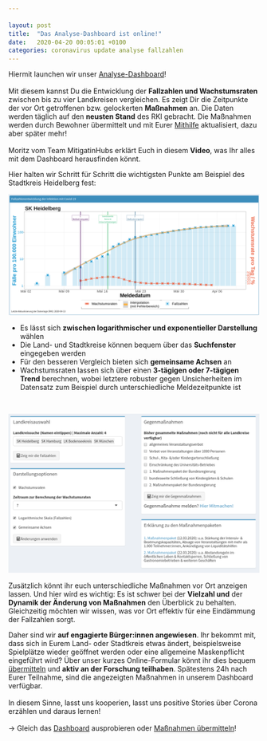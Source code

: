 ```yaml
---

layout: post
title:  "Das Analyse-Dashboard ist online!"
date:   2020-04-20 00:05:01 +0100
categories: coronavirus update analyse fallzahlen
---
```


Hiermit launchen wir unser [Analyse-Dashboard](http://mitigationhubs.shinyapps.io/mitigationhubs-shiny)!
<br><br>
Mit diesem kannst Du die Entwicklung der **Fallzahlen und Wachstumsraten** zwischen bis zu vier Landkreisen vergleichen. Es zeigt Dir die Zeitpunkte der vor Ort getroffenen bzw. gelockerten **Maßnahmen** an. Die Daten werden täglich auf den **neusten Stand** des RKI gebracht. Die Maßnahmen werden durch Bewohner übermittelt und mit Eurer [Mithilfe](https://forms.gle/3Jd2hRYbJGRBZ42d6?hl=de) aktualisiert, dazu aber später mehr! 
<br><br>
Moritz vom Team MitigatinHubs erklärt Euch in diesem **Video**, was Ihr alles mit dem Dashboard herausfinden könnt.
<!--more-->
Hier halten wir Schritt für Schritt die wichtigsten Punkte am Beispiel des Stadtkreis Heidelberg fest:

![SKHeidelberg_Dashboard.png](/logo/SKHeidelberg_Dashboard.png)

- Es lässt sich **zwischen logarithmischer und exponentieller Darstellung** wählen
- Die Land- und Stadtkreise können bequem über das **Suchfenster** eingegeben werden
- Für den besseren Vergleich bieten sich **gemeinsame Achsen** an
- Wachstumsraten lassen sich über einen **3-tägigen oder 7-tägigen Trend** berechnen, wobei letztere robuster gegen Unsicherheiten im Datensatz zum Beispiel durch unterschiedliche Meldezeitpunkte ist
<br>

![DashboardTutorial1.png](/plots/DashboardTutorial1.png)

Zusätzlich könnt ihr euch unterschiedliche Maßnahmen vor Ort anzeigen lassen. Und hier wird es wichtig: Es ist schwer bei der **Vielzahl und** der **Dynamik der Änderung von Maßnahmen** den Überblick zu behalten. Gleichzeitig möchten wir wissen, was vor Ort effektiv für eine Eindämmung der Fallzahlen sorgt. 

Daher sind wir **auf engagierte Bürger:innen angewiesen**. Ihr bekommt mit, dass sich in Eurem Land- oder Stadtkreis etwas ändert, beispielsweise Spielplätze wieder geöffnet werden oder eine allgemeine Maskenpflicht eingeführt wird? Über unser kurzes Online-Formular könnt ihr dies bequem [übermitteln](https://forms.gle/3Jd2hRYbJGRBZ42d6?hl=de) und **aktiv an der Forschung teilhaben**. Spätestens 24h nach Eurer Teilnahme, sind die angezeigten Maßnahmen in unserem Dashboard verfügbar. 
<br><br>
In diesem Sinne, lasst uns kooperien, lasst uns positive Stories über Corona erzählen und daraus lernen!
<br><br>
-> Gleich das [Dashboard](http://mitigationhubs.shinyapps.io/mitigationhubs-shiny) ausprobieren oder [Maßnahmen übermitteln](https://forms.gle/3Jd2hRYbJGRBZ42d6?hl=de)!


